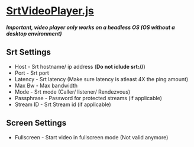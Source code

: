 # [SrtVideoPlayer.js](./SrtVideoPlayer.js)

***Important, video player only works on a headless OS (OS without a desktop environment)***

## Srt Settings 
* Host - Srt hostname/ ip address (<b>Do not iclude srt://</b>)
* Port - Srt port 
* Latency - Srt latency (Make sure latency is atleast 4X the ping amount)
* Max Bw - Max bandwidth
* Mode - Srt mode (Caller/ listener/ Rendezvous)
* Passphrase - Password for protected streams (if applicable)
* Stream ID - Srt Stream id (if applicable)

## Screen Settings
* Fullscreen - Start video in fullscreen mode (Not valid anymore)